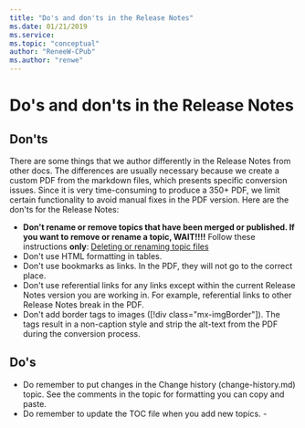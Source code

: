 ```yaml
---
title: "Do's and don'ts in the Release Notes"
ms.date: 01/21/2019
ms.service: 
ms.topic: "conceptual"
author: "ReneeW-CPub"
ms.author: "renwe"
---
```

# Do's and don'ts in the Release Notes

## Don'ts
There are some things that we author differently in the Release Notes from other docs. The differences are usually necessary because we create a custom PDF from the markdown files, which presents specific conversion issues. Since it is very time-consuming to produce a 350+ PDF, we limit certain functionality to avoid manual fixes in the PDF version. Here are the don'ts for the Release Notes:

- **Don't rename or remove topics that have been merged or published. If you want to remove or rename a topic, WAIT!!!!** Follow these instructions **only**: [Deleting or renaming topic files](delete-rename.md)
- Don't use HTML formatting in tables. 
- Don't use bookmarks as links. In the PDF, they will not go to the correct place. 
- Don't use referential links for any links except within the current Release Notes version you are working in. For example, referential links to other Release Notes break in the PDF. 
- Don't add border tags to images ([!div class="mx-imgBorder"]). The tags result in a non-caption style and strip the alt-text from the PDF during the conversion process. 


## Do's
- Do remember to put changes in the Change history (change-history.md) topic. See the comments in the topic for formatting you can copy and paste.
- Do remember to update the TOC file when you add new topics. - 
